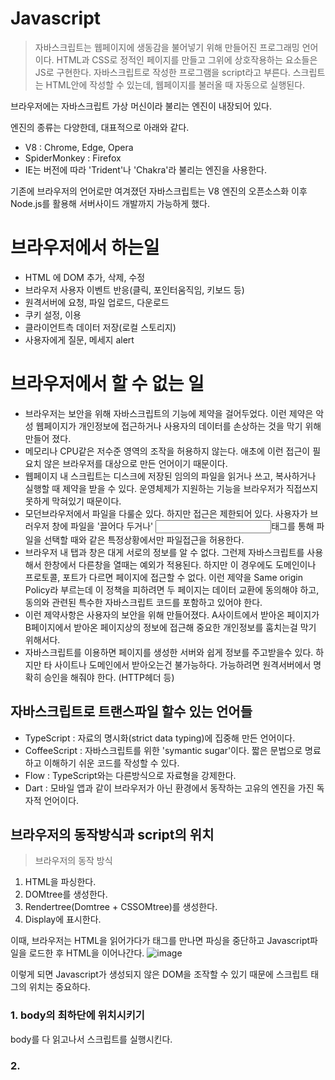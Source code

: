# Javascript

> 자바스크립트는 웹페이지에 생동감을 불어넣기 위해 만들어진 프로그래밍 언어이다.
HTML과 CSS로 정적인 페이지를 만들고 그위에 상호작용하는 요소들은 JS로 구현한다.
자바스크립트로 작성한 프로그램을 script라고 부른다. 스크립트는 HTML안에 작성할 수 있는데, 웹페이지를 불러올 때 자동으로 실행된다.

브라우저에는 자바스크립트 가상 머신이라 불리는 엔진이 내장되어 있다. 

엔진의 종류는 다양한데, 대표적으로 아래와 같다.

- V8 : Chrome, Edge, Opera
- SpiderMonkey : Firefox
- IE는 버전에 따라 'Trident'나 'Chakra'라 불리는 엔진을 사용한다.

기존에 브라우저의 언어로만 여겨졌던 자바스크립트는 V8 엔진의 오픈소스화 이후 Node.js를 활용해 서버사이드 개발까지 가능하게 했다. 

# 브라우저에서 하는일

- HTML 에 DOM 추가, 삭제, 수정
- 브라우저 사용자 이벤트 반응(클릭, 포인터움직임, 키보드 등)
- 원격서버에 요청, 파일 업로드, 다운로드
- 쿠키 설정, 이용
- 클라이언트측 데이터 저장(로컬 스토리지)
- 사용자에게 질문, 메세지 alert

# 브라우저에서 할 수 없는 일

- 브라우저는 보안을 위해 자바스크립트의 기능에 제약을 걸어두었다. 이런 제약은 악성 웹페이지가 개인정보에 접근하거나 사용자의 데이터를 손상하는 것을 막기 위해 만들어 졌다.
- 메모리나 CPU같은 저수준 영역의 조작을 허용하지 않는다. 애초에 이런 접근이 필요치 않은 브라우저를 대상으로 만든 언어이기 때문이다.
- 웹페이지 내 스크립트는 디스크에 저장된 임의의 파일을 읽거나 쓰고, 복사하거나 실행할 때 제약을 받을 수 있다. 운영체제가 지원하는 기능을 브라우저가 직접쓰지 못하게 막혀있기 때문이다.
- 모던브라우저에서 파일을 다룰순 있다. 하지만 접근은 제한되어 있다. 사용자가 브러우저 창에 파일을 '끌어다 두거나' <input>태그를 통해 파일을 선택할 때와 같은 특정상황에서만 파일접근을 허용한다.
- 브라우저 내 탭과 창은 대게 서로의 정보를 알 수 없다. 그런제 자바스크립트를 사용해서 한창에서 다른창을 열때는 예외가 적용된다. 하지만 이 경우에도 도메인이나 프로토콜, 포트가 다르면 페이지에 접근할 수 없다. 이런 제약을 Same origin Policy라 부르는데 이 정책을 피하려면 두 페이지는 데이터 교환에 동의해야 하고, 동의와 관련된 특수한 자바스크립트 코드를 포함하고 있어야 한다.
- 이런 제약사항은 사용자의 보안을 위해 만들어졌다. A사이트에서 받아온 페이지가 B페이지에서 받아온 페이지상의 정보에 접근해 중요한 개인정보를 훔치는걸 막기 위해서다.
- 자바스크립트를 이용하면 페이지를 생성한 서버와 쉽게 정보를 주고받을수 있다. 하지만 타 사이트나 도메인에서 받아오는건 불가능하다. 가능하려면 원격서버에서 명확히 승인을 해줘야 한다. (HTTP헤더 등)

## 자바스크립트로 트랜스파일 할수 있는 언어들

- TypeScript : 자료의 명시화(strict data typing)에 집중해 만든 언어이다.
- CoffeeScript : 자바스크립트를 위한 'symantic sugar'이다. 짧은 문법으로 명료하고 이해하기 쉬운 코드를 작성할 수 있다.
- Flow : TypeScript와는 다른방식으로 자료형을 강제한다.
- Dart : 모바일 앱과 같이 브라우저가 아닌 환경에서 동작하는 고유의 엔진을 가진 독자적 언어이다.

## 브라우저의 동작방식과 script의 위치

>브라우저의 동작 방식
1. HTML을 파싱한다.
2. DOMtree를 생성한다.
3. Rendertree(Domtree + CSSOMtree)를 생성한다.
4. Display에 표시한다.

이때, 브라우저는 HTML을 읽어가다가 <scrpit> 태그를 만나면 파싱을 중단하고 Javascript파일을 로드한 후 HTML을 이어나간다. 
![image](https://user-images.githubusercontent.com/64571546/111636028-7312ec00-883b-11eb-93fc-09cb05c1028d.png)

이렇게 되면 Javascript가 생성되지 않은 DOM을 조작할 수 있기 때문에 스크립트 태그의 위치는 중요하다.
  
### 1. body의 최하단에 위치시키기 
  body를 다 읽고나서 스크립트를 실행시킨다.
### 2. <script defer src="script.js">
  defer 속성이 더해진 script는 html파싱이 완료된후 실행된다.
  ![image](https://user-images.githubusercontent.com/64571546/111636511-e9175300-883b-11eb-8296-90821d943c3e.png)
  
### 3. DOMContentLoaded, onload
  - DOMContentLoaded: DOM 생성이 끝난 후
  - onload: 문서에 포함된 모든 콘텐츠(...img, css)이 로드된 후

  ```
  <script>
    	// window.onload가 가장 앞에 위치!
        window.onload = function(){
            console.log("afterwindowload");
            var target = document.querySelector("#test");
            console.log(target);
        }
		// DOMContentLoaded가 두번째에 위치!
        document.addEventListener("DOMContentLoaded", function() {
            console.log("afterdomload");
            var target = document.querySelector('#test');
            console.log(target);
        });
		// 일반 script 코드가 가장 끝에 위치
        console.log("바로시작")
        var target = document.querySelector('#test');
        console.log(target);
    </script>
  ```
  ![image](https://user-images.githubusercontent.com/64571546/111636693-0fd58980-883c-11eb-9b02-cb30f0bd0949.png)


출처 : [https://ko.javascript.info/intro](https://ko.javascript.info/intro)

## for문과 while문의 차이점

> #### for문과 while문은 같은 반복문이지만 사용용도에 차이점이 있다.
> for문을 사용하는 경우
> 
> 반복횟수가 정해진 경우,
주로 배열과 함께 많이 사용

```js
let sum=0;
for(let i=0; i<10; i++){
  sum +=i;
}
console.log(sum);
```
> #### while문을 사용하는 경우
> 
>무한루프나 특정 조건에 만족할 때까지 반복해야 하는 경우,
주로 **파일 읽고 쓰기**에 많이 사용
```js
let sum=0;
i=1;
while(i<=10){
  sum +=i;
  i++
}
console.log(sum);
```

